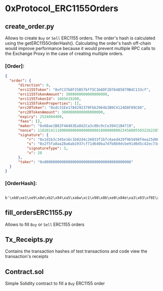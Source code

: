 # 0xProtocol_ERC1155Orders
 
 ## create_order.py
  Allows to create `Buy` or `Sell` ERC1155 orders. The order's hash is calculated using the getERC1155OrderHash(). Calculating the order's hash off-chain would improve performance because it would prevent multiple RPC calls to the Exchange Proxy in the case of creating multiple orders.
  
  ### [Order]: 
  
  ```json
  {
    "order": {
        "direction": 0,
        "erc1155Token": "0xFC37b8F25B57bff5C1b6DF2D76485079BdC133cf",
        "erc1155TokenAmount": 3000000000000000000,
        "erc1155TokenId": 1665619200,
        "erc1155TokenProperties": [],
        "erc20Token": "0xdc31Ee1784292379Fbb2964b3B9C4124D8F89C60",
        "erc20TokenAmount": 3000000000000000000,
        "expiry": 2524604400,
        "fees": [],
        "maker": "0x68ae1B82F4A463Ea8d2Ca3c0Dc9cCe39411B4719",
        "nonce": 110201411100000000000000000010000000002345888550322622858142265866466113455848,
        "signature": {
            "r": "0x1d1b3c345e16c1b02d4c26033f1bfc6aed429f965898f4ea25d008ef648f0fdb",
            "s": "0x2f5fa8aa28a6ab1937cf71d640ba7dfb8b9dcbe91d0d5c42ec73d8057adf40e0",
            "signatureType": 3,
            "v": 28
        },
        "taker": "0x0000000000000000000000000000000000000000"
    }
}

```


  
  
### [OrderHash]: 
```
  b'\xb8\xe1\xe9\x8e\xb2\x94\xa5\xabw\xc1\x98\x8b\xe0\x84e\xa3\x03\xf0I\xb2\xc6\x91\x04x\x15\xab2\x01l\x88\x012'
```
  

## fill_ordersERC1155.py
 Allows to fill `Buy` or `Sell` ERC1155 orders
 
## Tx_Receipts.py
 Contains the transaction hashes of test transactions and code view the transaction's receipts
 
## Contract.sol
 Simple Solidity contract to fill a `Buy` ERC1155 order
